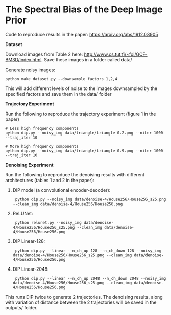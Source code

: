 # The Spectral Bias of the Deep Image Prior

Code to reproduce results in the paper: https://arxiv.org/abs/1912.08905 


**Dataset**

Download images from Table 2 here: http://www.cs.tut.fi/~foi/GCF-BM3D/index.html. Save these images in a folder called data/

Generate noisy images:
    
    python make_dataset.py --downsample_factors 1,2,4
    
This will add different levels of noise to the images downsampled by the specified factors and save them in the data/ folder


**Trajectory Experiment**

Run the following to reproduce the trajectory experiment (figure 1 in the paper)

    # Less high frequency components
    python dip.py --noisy_img data/triangle/triangle-0.2.png --niter 1000 --traj_iter 10

    # More high frequency components
    python dip.py --noisy_img data/triangle/triangle-0.9.png --niter 1000 --traj_iter 10


**Denoising Experiment**

Run the following to reproduce the denoising results with different architectures (tables 1 and 2 in the paper):

1. DIP model (a convolutional encoder-decoder):

        python dip.py --noisy_img data/denoise-4/House256/House256_s25.png --clean_img data/denoise-4/House256/House256.png
    
2. ReLUNet:

        python relunet.py --noisy_img data/denoise-4/House256/House256_s25.png --clean_img data/denoise-4/House256/House256.png
    
3. DIP Linear-128:

        python dip.py --linear --n_ch_up 128 --n_ch_down 128 --noisy_img data/denoise-4/House256/House256_s25.png --clean_img data/denoise-4/House256/House256.png

4. DIP Linear-2048:
        
        python dip.py --linear --n_ch_up 2048 --n_ch_down 2048 --noisy_img data/denoise-4/House256/House256_s25.png --clean_img data/denoise-4/House256/House256.png
    

This runs DIP twice to generate 2 trajectories. The denoising results, along with variation of distance between the 2 trajectories will be saved in the outputs/ folder.
    
    
